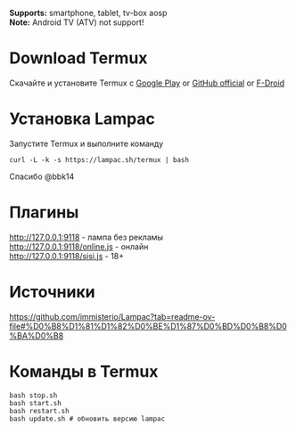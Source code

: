 <b>Supports:</b> smartphone, tablet, tv-box aosp
<br><b>Note:</b> Android TV (ATV) not support! 

# Download Termux
Скачайте и установите Termux с <a href="https://play.google.com/store/apps/details?id=com.termux&hl=ru" target="_blank">Google Play</a> or <a href="https://github.com/termux/termux-app/releases" target="_blank">GitHub official</a>  or  <a href="https://f-droid.org/ru/packages/com.termux/" target="_blank">F-Droid</a>

# Установка Lampac
Запустите Termux и выполните команду
```
curl -L -k -s https://lampac.sh/termux | bash
```
Спасибо @bbk14

# Плагины
http://127.0.0.1:9118 - лампа без рекламы<br>
http://127.0.0.1:9118/online.js - онлайн <br>
http://127.0.0.1:9118/sisi.js - 18+

# Источники
https://github.com/immisterio/Lampac?tab=readme-ov-file#%D0%B8%D1%81%D1%82%D0%BE%D1%87%D0%BD%D0%B8%D0%BA%D0%B8

# Команды в Termux
```
bash stop.sh
bash start.sh
bash restart.sh
bash update.sh # обновить версию lampac
```
